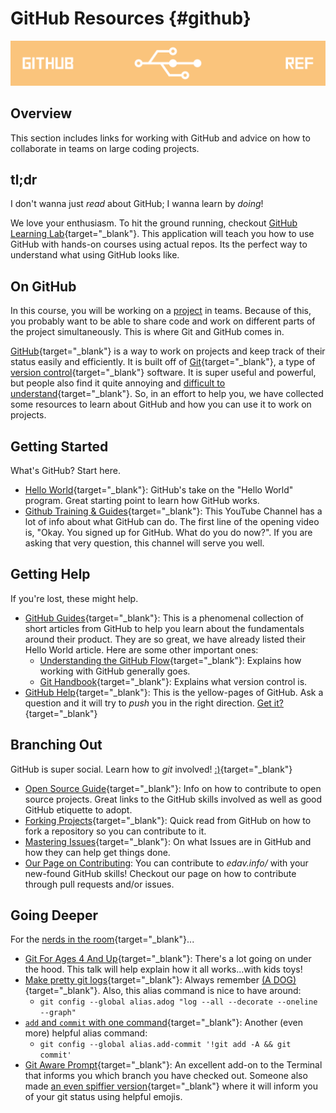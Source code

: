 # GitHub Resources {#github}

![](images/banners/banner_github.png)

## Overview

This section includes links for working with GitHub and advice on how to collaborate in teams on large coding projects.

## tl;dr

I don't wanna just *read* about GitHub; I wanna learn by *doing*!

We love your enthusiasm. To hit the ground running, checkout [GitHub Learning Lab](https://lab.github.com/){target="_blank"}. This application will teach you how to use GitHub with hands-on courses using actual repos. Its the perfect way to understand what using GitHub looks like.

## On GitHub

In this course, you will be working on a [project](project.html) in teams. Because of this, you probably want to be able to share code and work on different parts of the project simultaneously. This is where Git and GitHub comes in. 

[GitHub](https://github.com/){target="_blank"} is a way to work on projects and keep track of their status easily and efficiently. It is built off of [Git](https://git-scm.com/){target="_blank"}, a type of [version control](https://en.wikipedia.org/wiki/Version_control){target="_blank"} software. It is super useful and powerful, but people also find it quite annoying and [difficult to understand](https://xkcd.com/1597/){target="_blank"}. So, in an effort to help you, we have collected some resources to learn about GitHub and how you can use it to work on projects.

## Getting Started

What's GitHub? Start here.

- [Hello World](https://guides.github.com/activities/hello-world/){target="_blank"}: GitHub's take on the "Hello World" program. Great starting point to learn how GitHub works.
- [Github Training & Guides](https://www.youtube.com/githubguides){target="_blank"}: This YouTube Channel has a lot of info about what GitHub can do. The first line of the opening video is, "Okay. You signed up for GitHub.  What do you do now?". If you are asking that very question, this channel will serve you well.

## Getting Help

If you're lost, these might help.

- [GitHub Guides](https://guides.github.com/){target="_blank"}: This is a phenomenal collection of short articles from GitHub to help you learn about the fundamentals around their product. They are so great, we have already listed their Hello World article. Here are some other important ones:
    - [Understanding the GitHub Flow](https://guides.github.com/introduction/flow/){target="_blank"}: Explains how working with GitHub generally goes.
    - [Git Handbook](https://guides.github.com/introduction/git-handbook/){target="_blank"}: Explains what version control is.
- [GitHub Help](https://help.github.com/){target="_blank"}: This is the yellow-pages of GitHub. Ask a question and it will try to *push* you in the right direction. [Get it?](https://getyarn.io/yarn-clip/6e7f4795-b65b-4fad-b1fb-c5c9161a95fa){target="_blank"}

## Branching Out

GitHub is super social. Learn how to *git* involved! [:)](https://getyarn.io/yarn-clip/c5de0e9e-6122-48f9-87ed-337aeb2e9ae4){target="_blank"}

- [Open Source Guide](https://opensource.guide/how-to-contribute/){target="_blank"}: Info on how to contribute to open source projects. Great links to the GitHub skills involved as well as good GitHub etiquette to adopt.
- [Forking Projects](https://guides.github.com/activities/forking/){target="_blank"}: Quick read from GitHub on how to fork a repository so you can contribute to it.
- [Mastering Issues](https://guides.github.com/features/issues/){target="_blank"}: On what Issues are in GitHub and how they can help get things done.
- [Our Page on Contributing](contribute.html): You can contribute to *edav.info/* with your new-found GitHub skills! Checkout our page on how to contribute through pull requests and/or issues.

## Going Deeper

For the [nerds in the room](https://getyarn.io/yarn-clip/64bbb001-ed8a-450a-8826-b939f653b969){target="_blank"}...

- [Git For Ages 4 And Up](https://www.youtube.com/watch?v=3m7BgIvC-uQ){target="_blank"}: There's a lot going on under the hood. This talk will help explain how it all works...with kids toys!
- [Make pretty git logs](https://stackoverflow.com/questions/1057564/pretty-git-branch-graphs){target="_blank"}: Always remember [(A DOG)](https://i.stack.imgur.com/ElVkf.jpg){target="_blank"}. Also, this alias command is nice to have around:
    - `git config --global alias.adog "log --all --decorate --oneline --graph"`
- [`add` and `commit` with one command](https://stackoverflow.com/questions/4298960/git-add-and-commit-in-one-command){target="_blank"}: Another (even more) helpful alias command:
    - `git config --global alias.add-commit '!git add -A && git commit'`
- [Git Aware Prompt](https://github.com/jimeh/git-aware-prompt){target="_blank"}: An excellent add-on to the Terminal that informs you which branch you have checked out. Someone also made [an even spiffier version](https://github.com/udondan/git-aware-prompt){target="_blank"} where it will inform you of your git status using helpful emojis.
